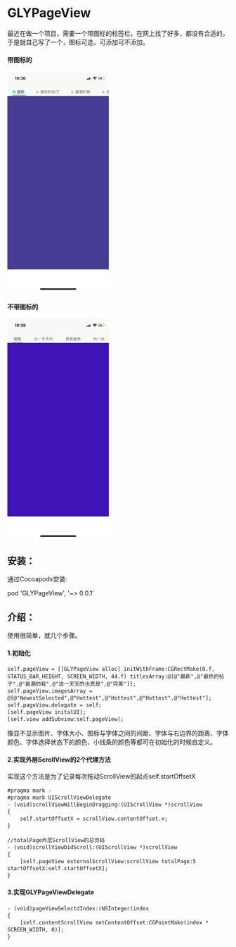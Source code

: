 # GLYPageView

最近在做一个项目，需要一个带图标的标签栏，在网上找了好多，都没有合适的，于是就自己写了一个，图标可选，可添加可不添加。

#### 带图标的

![Image text](https://github.com/Jason318/GLYPageView/blob/master/READMEIMAGES/EE53655F1A5B8DE0F21E7801B592A60F.gif)

#### 不带图标的

![Image text](https://github.com/Jason318/GLYPageView/blob/master/READMEIMAGES/8A1A06E02C6808FEC7020555C310E062.gif)

## 安装：

通过Cocoapods安装:

pod 'GLYPageView', '~> 0.0.1'

## 介绍：

使用很简单，就几个步骤。

#### 1.初始化

```
self.pageView = [[GLYPageView alloc] initWithFrame:CGRectMake(0.f, STATUS_BAR_HEIGHT, SCREEN_WIDTH, 44.f) titlesArray:@[@"最新",@"最热的帖子",@"最潮的我",@"这一天天的也真是",@"完美"]];
self.pageView.imagesArray = @[@"NewestSelected",@"Hottest",@"Hottest",@"Hottest",@"Hottest"];
self.pageView.delegate = self;
[self.pageView initalUI];
[self.view addSubview:self.pageView];
```
像显不显示图片、字体大小、图标与字体之间的间距、字体与右边界的距离、字体颜色、字体选择状态下的颜色、小线条的颜色等都可在初始化的时候自定义。

#### 2.实现外层ScrollView的2个代理方法

实现这个方法是为了记录每次拖动ScrollView的起点self.startOffsetX

```
#pragma mark -
#pragma mark UIScrollViewDelegate
- (void)scrollViewWillBeginDragging:(UIScrollView *)scrollView
{
    self.startOffsetX = scrollView.contentOffset.x;
}

//totalPage外层ScrollView的总页码
- (void)scrollViewDidScroll:(UIScrollView *)scrollView
{
    [self.pageView externalScrollView:scrollView totalPage:5 startOffsetX:self.startOffsetX];
}
```

#### 3.实现GLYPageViewDelegate

```
- (void)pageViewSelectdIndex:(NSInteger)index
{
    [self.contentScrollView setContentOffset:CGPointMake(index * SCREEN_WIDTH, 0)];
}
```




